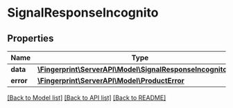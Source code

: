 # SignalResponseIncognito

## Properties
Name | Type | Description | Notes
------------ | ------------- | ------------- | -------------
**data** | [**\Fingerprint\ServerAPI\Model\SignalResponseIncognitoData**](SignalResponseIncognitoData.md) |  | [optional] 
**error** | [**\Fingerprint\ServerAPI\Model\ProductError**](ProductError.md) |  | [optional] 

[[Back to Model list]](../../README.md#documentation-for-models) [[Back to API list]](../../README.md#documentation-for-api-endpoints) [[Back to README]](../../README.md)

